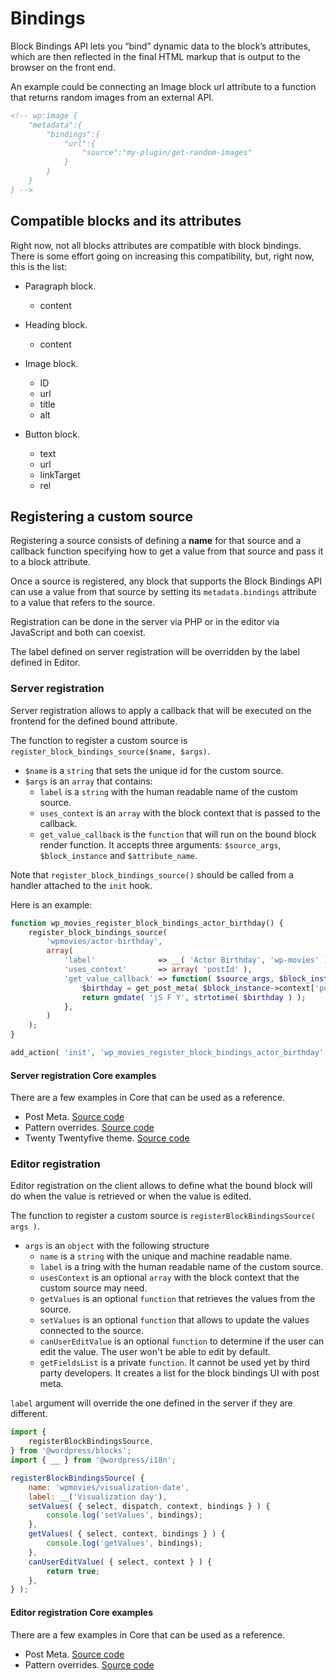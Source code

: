 # Bindings

Block Bindings API lets you “bind” dynamic data to the block’s attributes, which are then reflected in the final HTML markup that is output to the browser on the front end.

An example could be connecting an Image block url attribute to a function that returns random images from an external API.

```html
<!-- wp:image {
	"metadata":{
		"bindings":{
			"url":{
				"source":"my-plugin/get-random-images"
			}
		}
	}
} -->
```


## Compatible blocks and its attributes

Right now, not all blocks attributes are compatible with block bindings. There is some effort going on increasing this compatibility, but, right now, this is the list:

- Paragraph block.
    - content

- Heading block.
    - content

- Image block.
    - ID
    - url
    - title
    - alt

- Button block.
    - text
    - url
    - linkTarget
    - rel

## Registering a custom source

Registering a source consists of defining a **name** for that source and a callback function specifying how to get a value from that source and pass it to a block attribute.

Once a source is registered, any block that supports the Block Bindings API can use a value from that source by setting its `metadata.bindings` attribute to a value that refers to the source.

Registration can be done in the server via PHP or in the editor via JavaScript and both can coexist.

The label defined on server registration will be overridden by the label defined in Editor.

### Server registration

Server registration allows to apply a callback that will be executed on the frontend for the defined bound attribute.

The function to register a custom source is `register_block_bindings_source($name, $args)`.

- `$name` is a `string` that sets the unique id for the custom source.
- `$args` is an `array` that contains:
    - `label` is a `string` with the human readable name of the custom source.
    - `uses_context` is an `array` with the block context that is passed to the callback.
    - `get_value_callback` is the `function` that will run on the bound block render function. It accepts three arguments: `$source_args`, `$block_instance` and `$attribute_name`.

Note that `register_block_bindings_source()` should be called from a handler attached to the `init` hook.

Here is an example:

```php
function wp_movies_register_block_bindings_actor_birthday() {
	register_block_bindings_source(
		'wpmovies/actor-birthday',
		array(
			'label'              => __( 'Actor Birthday', 'wp-movies' ),
			'uses_context'       => array( 'postId' ),
			'get_value_callback' => function( $source_args, $block_instance, $attribute_name ) {
				$birthday = get_post_meta( $block_instance->context['postId'], '_wpmovies_actors_birthday', true );
				return gmdate( 'jS F Y', strtotime( $birthday ) );
			},
		)
	);
}

add_action( 'init', 'wp_movies_register_block_bindings_actor_birthday' );
```

#### Server registration Core examples

There are a few examples in Core that can be used as a reference.

- Post Meta. [Source code](https://github.com/WordPress/wordpress-develop/blob/68d2421d758498095449006a055ad8ce5b7a8a40/src/wp-includes/block-bindings/post-meta.php#L59)
- Pattern overrides. [Source code](https://github.com/WordPress/wordpress-develop/blob/68d2421d758498095449006a055ad8ce5b7a8a40/src/wp-includes/block-bindings/pattern-overrides.php#L36)
- Twenty Twentyfive theme. [Source code](https://github.com/WordPress/wordpress-develop/blob/68d2421d758498095449006a055ad8ce5b7a8a40/src/wp-content/themes/twentytwentyfive/functions.php#L130)


### Editor registration

Editor registration on the client allows to define what the bound block will do when the value is retrieved or when the value is edited.

The function to register a custom source is `registerBlockBindingsSource( args )`.

- `args` is an `object` with the following structure
    - `name` is a `string` with the unique and machine readable name.
    - `label` is a tring with the human readable name of the custom source.
    - `usesContext` is an optional `array` with the block context that the custom source may need.
    - `getValues` is an optional `function` that retrieves the values from the source.
    - `setValues` is an optional `function` that allows to update the values connected to the source.
    - `canUserEditValue` is an optional `function` to determine if the user can edit the value. The user won't be able to edit by default.
    - `getFieldsList` is a private `function`. It cannot be used yet by third party developers. It creates a list for the block bindings UI with post meta.

`label` argument will override the one defined in the server if they are different.

```js
import {
	registerBlockBindingsSource,
} from '@wordpress/blocks';
import { __ } from '@wordpress/i18n';

registerBlockBindingsSource( {
	name: 'wpmovies/visualization-date',
	label: __('Visualization day'),
	setValues( { select, dispatch, context, bindings } ) {
		console.log('setValues', bindings);
	},
	getValues( { select, context, bindings } ) {
		console.log('getValues', bindings);
	},
	canUserEditValue( { select, context } ) {
		return true;
	},
} );
```

#### Editor registration Core examples

There are a few examples in Core that can be used as a reference.

- Post Meta. [Source code](https://github.com/WordPress/gutenberg/blob/5afd6c27bfba2be2e06b502257753fbfff1ae9f0/packages/editor/src/bindings/post-meta.js#L74-L146)
- Pattern overrides. [Source code](https://github.com/WordPress/gutenberg/blob/5afd6c27bfba2be2e06b502257753fbfff1ae9f0/packages/editor/src/bindings/pattern-overrides.js#L8-L100)
